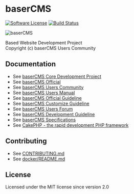 baserCMS
==========

[![Software License](https://img.shields.io/badge/license-MIT-brightgreen.svg?style=flat-square)](LICENSE.txt)
[![Build Status](https://travis-ci.org/baserproject/basercms.svg?branch=dev-4)](https://travis-ci.org/baserproject/basercms)

![baserCMS](http://basercms.net/img/basercms_logo.png)

Based Website Development Project  
Copyright (c) baserCMS Users Community

Documentation
-------------

- See [baserCMS Core Development Project](http://project.e-catchup.jp/projects/basercms/issues)
- See [baserCMS Official](http://basercms.net/)
- See [baserCMS Users Community](http://basercms.net/community)
- See [baserCMS Users Manual](http://doc.basercms.net/)
- See [baserCMS Official Guideline](http://wiki.basercms.net/)
- See [baserCMS Customize Guideline](http://basercms.net/manuals/customize_guideline)
- See [baserCMS Users Forum](http://forum.basercms.net/)
- See [baserCMS Development Guideline](https://github.com/baserproject/basercms-docs)
- See [baserCMS Specifications](https://github.com/baserproject/basercms-docs)
- See [CakePHP - the rapid development PHP framework](http://cakephp.jp)


Contributing
-------------

- See [CONTRIBUTING.md](https://github.com/baserproject/basercms/blob/master/CONTRIBUTING.md)
- See [docker/README.md](https://github.com/baserproject/basercms/blob/master/docker/README.md)


License
-------

Licensed under the MIT license since version 2.0
